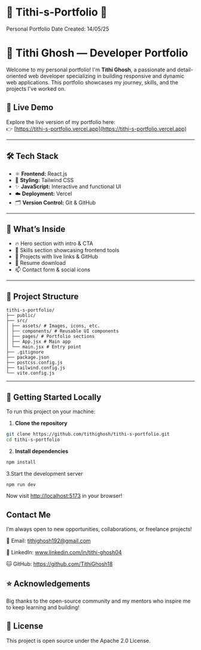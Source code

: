 # 🩵 Tithi-s-Portfolio 🩵
Personal Portfolio
Date Created: 14/05/25

# 🌟 Tithi Ghosh — Developer Portfolio

Welcome to my personal portfolio! I'm **Tithi Ghosh**, a passionate and detail-oriented web developer specializing in building responsive and dynamic web applications. This portfolio showcases my journey, skills, and the projects I've worked on.

## 🔗 Live Demo

Explore the live version of my portfolio here:  
👉 [https://tithi-s-portfolio.vercel.app](https://tithi-s-portfolio.vercel.app)

---

## 🛠️ Tech Stack

- ⚛️ **Frontend:** React.js  
- 🎨 **Styling:** Tailwind CSS  
- ✨ **JavaScript:** Interactive and functional UI  
- ☁️ **Deployment:** Vercel  
- 🗂️ **Version Control:** Git & GitHub  

---

## 📸 What’s Inside

- 🔥 Hero section with intro & CTA
- 🧠 Skills section showcasing frontend tools
- 💼 Projects with live links & GitHub
- 🧾 Resume download
- 📫 Contact form & social icons

---

## 📁 Project Structure
```
tithi-s-portfolio/
├── public/
├── src/
│ ├── assets/ # Images, icons, etc.
│ ├── components/ # Reusable UI components
│ ├── pages/ # Portfolio sections
│ ├── App.jsx # Main app
│ └── main.jsx # Entry point
├── .gitignore
├── package.json
├── postcss.config.js
├── tailwind.config.js
└── vite.config.js
```

---

## 🚀 Getting Started Locally

To run this project on your machine:

1. **Clone the repository**

```bash
git clone https://github.com/tithighosh/tithi-s-portfolio.git
cd tithi-s-portfolio
```

2. **Install dependencies**

```bash
npm install
```

3.Start the development server

```bash
npm run dev
```

Now visit [http://localhost:5173](http://localhost:5173) in your browser!


## Contact Me
I’m always open to new opportunities, collaborations, or freelance projects!

📧 Email: tithighosh192@gmail.com

💼 LinkedIn: www.linkedin.com/in/tithi-ghosh04

🐱 GitHub: https://github.com/TithiGhosh18

## ⭐ Acknowledgements

Big thanks to the open-source community and my mentors who inspire me to keep learning and building!

## 📄 License

This project is open source under the Apache 2.0 License.







